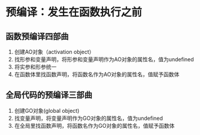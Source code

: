 # 预编译：发生在函数执行之前
## 函数预编译四部曲
1. 创建AO对象（activation object）
2. 找形参和变量声明，将形参和变量声明作为AO对象的属性名，值为undefined
3. 将实参和形参统一
4. 在函数体里找函数声明，将函数名作为AO对象的属性名，值赋予函数体
## 全局代码的预编译三部曲
1. 创建GO对象(global object)
2. 找变量声明，将变量声明作为GO对象的属性名，值为undefined
3. 在全局里找函数声明，将函数名作为GO对象的属性名，值赋予函数体
